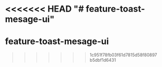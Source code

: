 <<<<<<< HEAD
"# feature-toast-mesage-ui" 
=======
# feature-toast-mesage-ui
>>>>>>> 1c951f78fb03f61d7815d58f80897b5dbf1d6431
